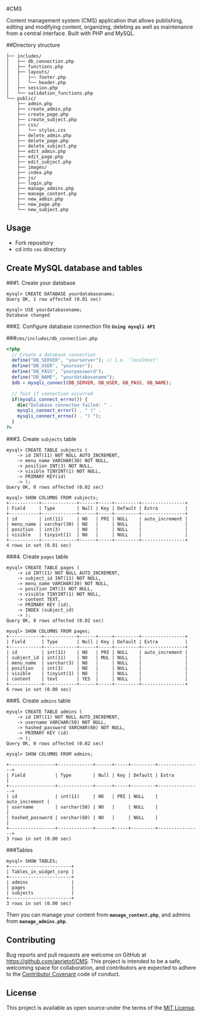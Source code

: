 #CMS

Content management system (CMS) application that allows publishing, editing and modifying content, organizing, deleting as well as maintenance from a central interface. Built with PHP and MySQL.

##Directory structure

```
├── includes/
│   ├── db_connection.php
│   ├── functions.php
│   ├── layouts/
│   │   ├── footer.php
│   │   └── header.php
│   ├── session.php
│   └── validation_functions.php
└── public/
    ├── admin.php
    ├── create_admin.php
    ├── create_page.php
    ├── create_subject.php
    ├── css/
    │   └── styles.css
    ├── delete_admin.php
    ├── delete_page.php
    ├── delete_subject.php
    ├── edit_admin.php
    ├── edit_page.php
    ├── edit_subject.php
    ├── images/
    ├── index.php
    ├── js/
    ├── login.php
    ├── manage_admins.php
    ├── manage_content.php
    ├── new_admin.php
    ├── new_page.php
    └── new_subject.php
```

## Usage

- Fork repository
- cd into `cms` directory

## Create MySQL database and tables

###1. Create your database

```mysql
mysql> CREATE DATABASE yourdatabasename;
Query OK, 1 row affected (0.01 sec)

mysql> USE yourdatabasename;
Database changed
```

###2. Configure database connection file **`Using mysqli API`**

###`cms/includes/db_connection.php`

```php
<?php
  // Create a database connection
  define("DB_SERVER", "yourserver"); // i.e. 'localhost'
  define("DB_USER", "youruser");
  define("DB_PASS", "yourpassword");
  define("DB_NAME", "yourdatabasename");
  $db = mysqli_connect(DB_SERVER, DB_USER, DB_PASS, DB_NAME);

  // Test if connection occurred
  if(mysqli_connect_errno()) {
    die("Database connecton failed: " .
    mysqli_connect_error() . " (" .
    mysqli_connect_errno() . ") ");
  }
?>
```

###3. Create `subjects` table

```mysql
mysql> CREATE TABLE subjects (
    -> id INT(11) NOT NULL AUTO_INCREMENT,
    -> menu_name VARCHAR(30) NOT NULL,
    -> position INT(3) NOT NULL,
    -> visible TINYINT(1) NOT NULL,
    -> PRIMARY KEY(id)
    -> );
Query OK, 0 rows affected (0.02 sec)

mysql> SHOW COLUMNS FROM subjects;
+-----------+-------------+------+-----+---------+----------------+
| Field     | Type        | Null | Key | Default | Extra          |
+-----------+-------------+------+-----+---------+----------------+
| id        | int(11)     | NO   | PRI | NULL    | auto_increment |
| menu_name | varchar(30) | NO   |     | NULL    |                |
| position  | int(3)      | NO   |     | NULL    |                |
| visible   | tinyint(1)  | NO   |     | NULL    |                |
+-----------+-------------+------+-----+---------+----------------+
4 rows in set (0.01 sec)
```

###4. Create `pages` table

```mysql
mysql> CREATE TABLE pages (
    -> id INT(11) NOT NULL AUTO_INCREMENT,
    -> subject_id INT(11) NOT NULL,
    -> menu_name VARCHAR(30) NOT NULL,
    -> position INT(3) NOT NULL,
    -> visible TINYINT(1) NOT NULL,
    -> content TEXT,
    -> PRIMARY KEY (id),
    -> INDEX (subject_id)
    -> );
Query OK, 0 rows affected (0.02 sec)

mysql> SHOW COLUMNS FROM pages;
+------------+------------+------+-----+---------+----------------+
| Field      | Type       | Null | Key | Default | Extra          |
+------------+------------+------+-----+---------+----------------+
| id         | int(11)    | NO   | PRI | NULL    | auto_increment |
| subject_id | int(11)    | NO   | MUL | NULL    |                |
| menu_name  | varchar(3) | NO   |     | NULL    |                |
| position   | int(3)     | NO   |     | NULL    |                |
| visible    | tinyint(1) | NO   |     | NULL    |                |
| content    | text       | YES  |     | NULL    |                |
+------------+------------+------+-----+---------+----------------+
6 rows in set (0.00 sec)
```

###5. Create `admins` table

```mysql
mysql> CREATE TABLE admins (
    -> id INT(11) NOT NULL AUTO_INCREMENT,
    -> username VARCHAR(50) NOT NULL,
    -> hashed_password VARCHAR(60) NOT NULL,
    -> PRIMARY KEY (id)
    -> );
Query OK, 0 rows affected (0.02 sec)

mysql> SHOW COLUMNS FROM admins;

+-----------------+-------------+------+-----+---------+----------------+
| Field           | Type        | Null | Key | Default | Extra          |
+-----------------+-------------+------+-----+---------+----------------+
| id              | int(11)     | NO   | PRI | NULL    | auto_increment |
| username        | varchar(50) | NO   |     | NULL    |                |
| hashed_password | varchar(60) | NO   |     | NULL    |                |
+-----------------+-------------+------+-----+---------+----------------+
3 rows in set (0.00 sec)
```

###Tables

```mysql
mysql> SHOW TABLES;
+-----------------------+
| Tables_in_widget_corp |
+-----------------------+
| admins                |
| pages                 |
| subjects              |
+-----------------------+
3 rows in set (0.00 sec)
```

Then you can manage your content from **`manage_content.php`**, and admins from **`manage_admins.php`**.

## Contributing

Bug reports and pull requests are welcome on GitHub at https://github.com/aprietof/CMS. This project is intended to be a safe, welcoming space for collaboration, and contributors are expected to adhere to the [Contributor Covenant](http://contributor-covenant.org) code of conduct.


## License

This project is available as open source under the terms of the [MIT License](http://opensource.org/licenses/MIT).
